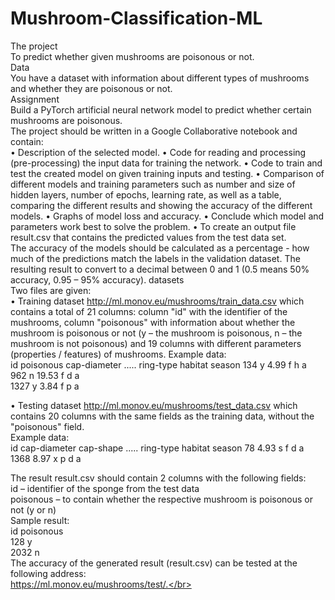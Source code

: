 # Mushroom-Classification-ML
The project</br>
To predict whether given mushrooms are poisonous or not.</br>
Data</br>
You have a dataset with information about different types of mushrooms and whether they are poisonous
or not.</br>
Assignment</br>
Build a PyTorch artificial neural network model to predict whether
certain mushrooms are poisonous.</br>
The project should be written in a Google Collaborative notebook and contain:</br>
• Description of the selected model.
• Code for reading and processing (pre-processing) the input data for training the network.
• Code to train and test the created model on given training inputs
and testing.
• Comparison of different models and training parameters such as number and size of
hidden layers, number of epochs, learning rate, as well as a table,
comparing the different results and showing the accuracy of
the different models.
• Graphs of model loss and accuracy.
• Conclude which model and parameters work best to solve the problem.
• To create an output file result.csv that contains the predicted values from
the test data set.</br>
The accuracy of the models should be calculated as a percentage - how much of
the predictions match the labels in the validation dataset. The resulting result
to convert to a decimal between 0 and 1 (0.5 means 50% accuracy, 0.95 – 95% accuracy).
datasets</br>
Two files are given:</br>
• Training dataset
http://ml.monov.eu/mushrooms/train_data.csv which contains a total of 21 columns:
column "id" with the identifier of the mushrooms, column "poisonous" with information about whether the mushroom
is poisonous or not (y – the mushroom is poisonous, n – the mushroom is not poisonous) and 19 columns with different
parameters (properties / features) of mushrooms. Example data:</br>
id poisonous cap-diameter ..... ring-type habitat season
134 y 4.99 f h a</br>
962 n 19.53 f d a</br>
1327 y 3.84 f p a</br>

• Testing dataset http://ml.monov.eu/mushrooms/test_data.csv which
contains 20 columns with the same fields as the training data, without the "poisonous" field.</br>
Example data:</br>
id cap-diameter cap-shape ..... ring-type habitat season
78 4.93 s f d a</br>
1368 8.97 x p d a</br>

The result result.csv should contain 2 columns with the following fields:</br>
id – identifier of the sponge from the test data</br>
poisonous – to contain whether the respective mushroom is poisonous or not (y or n)</br>
Sample result:</br>
id poisonous</br>
128 y</br>
2032 n</br>
The accuracy of the generated result (result.csv) can be tested at the following address:</br>
https://ml.monov.eu/mushrooms/test/.</br>
